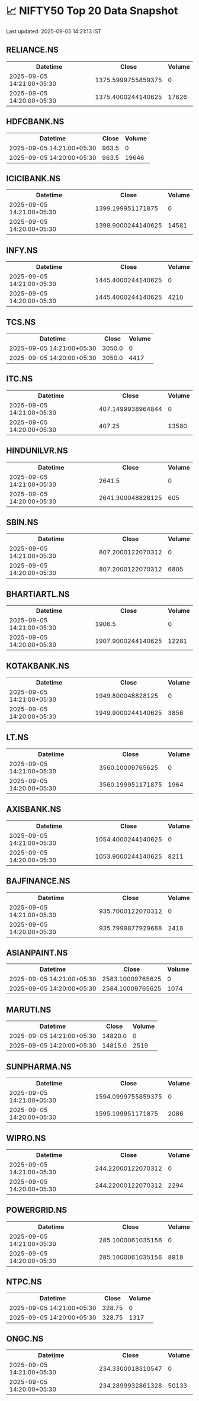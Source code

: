 # 📈 NIFTY50 Top 20 Data Snapshot

Last updated: 2025-09-05 14:21:13 IST

## RELIANCE.NS

<table>
  <tr><th>Datetime</th><th>Close</th><th>Volume</th></tr>
  <tr><td>2025-09-05 14:21:00+05:30</td><td>1375.5999755859375</td><td>0</td></tr>
  <tr><td>2025-09-05 14:20:00+05:30</td><td>1375.4000244140625</td><td>17626</td></tr>
</table>

## HDFCBANK.NS

<table>
  <tr><th>Datetime</th><th>Close</th><th>Volume</th></tr>
  <tr><td>2025-09-05 14:21:00+05:30</td><td>963.5</td><td>0</td></tr>
  <tr><td>2025-09-05 14:20:00+05:30</td><td>963.5</td><td>19646</td></tr>
</table>

## ICICIBANK.NS

<table>
  <tr><th>Datetime</th><th>Close</th><th>Volume</th></tr>
  <tr><td>2025-09-05 14:21:00+05:30</td><td>1399.199951171875</td><td>0</td></tr>
  <tr><td>2025-09-05 14:20:00+05:30</td><td>1398.9000244140625</td><td>14581</td></tr>
</table>

## INFY.NS

<table>
  <tr><th>Datetime</th><th>Close</th><th>Volume</th></tr>
  <tr><td>2025-09-05 14:21:00+05:30</td><td>1445.4000244140625</td><td>0</td></tr>
  <tr><td>2025-09-05 14:20:00+05:30</td><td>1445.4000244140625</td><td>4210</td></tr>
</table>

## TCS.NS

<table>
  <tr><th>Datetime</th><th>Close</th><th>Volume</th></tr>
  <tr><td>2025-09-05 14:21:00+05:30</td><td>3050.0</td><td>0</td></tr>
  <tr><td>2025-09-05 14:20:00+05:30</td><td>3050.0</td><td>4417</td></tr>
</table>

## ITC.NS

<table>
  <tr><th>Datetime</th><th>Close</th><th>Volume</th></tr>
  <tr><td>2025-09-05 14:21:00+05:30</td><td>407.1499938964844</td><td>0</td></tr>
  <tr><td>2025-09-05 14:20:00+05:30</td><td>407.25</td><td>13580</td></tr>
</table>

## HINDUNILVR.NS

<table>
  <tr><th>Datetime</th><th>Close</th><th>Volume</th></tr>
  <tr><td>2025-09-05 14:21:00+05:30</td><td>2641.5</td><td>0</td></tr>
  <tr><td>2025-09-05 14:20:00+05:30</td><td>2641.300048828125</td><td>605</td></tr>
</table>

## SBIN.NS

<table>
  <tr><th>Datetime</th><th>Close</th><th>Volume</th></tr>
  <tr><td>2025-09-05 14:21:00+05:30</td><td>807.2000122070312</td><td>0</td></tr>
  <tr><td>2025-09-05 14:20:00+05:30</td><td>807.2000122070312</td><td>6805</td></tr>
</table>

## BHARTIARTL.NS

<table>
  <tr><th>Datetime</th><th>Close</th><th>Volume</th></tr>
  <tr><td>2025-09-05 14:21:00+05:30</td><td>1906.5</td><td>0</td></tr>
  <tr><td>2025-09-05 14:20:00+05:30</td><td>1907.9000244140625</td><td>12281</td></tr>
</table>

## KOTAKBANK.NS

<table>
  <tr><th>Datetime</th><th>Close</th><th>Volume</th></tr>
  <tr><td>2025-09-05 14:21:00+05:30</td><td>1949.800048828125</td><td>0</td></tr>
  <tr><td>2025-09-05 14:20:00+05:30</td><td>1949.9000244140625</td><td>3856</td></tr>
</table>

## LT.NS

<table>
  <tr><th>Datetime</th><th>Close</th><th>Volume</th></tr>
  <tr><td>2025-09-05 14:21:00+05:30</td><td>3560.10009765625</td><td>0</td></tr>
  <tr><td>2025-09-05 14:20:00+05:30</td><td>3560.199951171875</td><td>1964</td></tr>
</table>

## AXISBANK.NS

<table>
  <tr><th>Datetime</th><th>Close</th><th>Volume</th></tr>
  <tr><td>2025-09-05 14:21:00+05:30</td><td>1054.4000244140625</td><td>0</td></tr>
  <tr><td>2025-09-05 14:20:00+05:30</td><td>1053.9000244140625</td><td>8211</td></tr>
</table>

## BAJFINANCE.NS

<table>
  <tr><th>Datetime</th><th>Close</th><th>Volume</th></tr>
  <tr><td>2025-09-05 14:21:00+05:30</td><td>935.7000122070312</td><td>0</td></tr>
  <tr><td>2025-09-05 14:20:00+05:30</td><td>935.7999877929688</td><td>2418</td></tr>
</table>

## ASIANPAINT.NS

<table>
  <tr><th>Datetime</th><th>Close</th><th>Volume</th></tr>
  <tr><td>2025-09-05 14:21:00+05:30</td><td>2583.10009765625</td><td>0</td></tr>
  <tr><td>2025-09-05 14:20:00+05:30</td><td>2584.10009765625</td><td>1074</td></tr>
</table>

## MARUTI.NS

<table>
  <tr><th>Datetime</th><th>Close</th><th>Volume</th></tr>
  <tr><td>2025-09-05 14:21:00+05:30</td><td>14820.0</td><td>0</td></tr>
  <tr><td>2025-09-05 14:20:00+05:30</td><td>14815.0</td><td>2519</td></tr>
</table>

## SUNPHARMA.NS

<table>
  <tr><th>Datetime</th><th>Close</th><th>Volume</th></tr>
  <tr><td>2025-09-05 14:21:00+05:30</td><td>1594.0999755859375</td><td>0</td></tr>
  <tr><td>2025-09-05 14:20:00+05:30</td><td>1595.199951171875</td><td>2086</td></tr>
</table>

## WIPRO.NS

<table>
  <tr><th>Datetime</th><th>Close</th><th>Volume</th></tr>
  <tr><td>2025-09-05 14:21:00+05:30</td><td>244.22000122070312</td><td>0</td></tr>
  <tr><td>2025-09-05 14:20:00+05:30</td><td>244.22000122070312</td><td>2294</td></tr>
</table>

## POWERGRID.NS

<table>
  <tr><th>Datetime</th><th>Close</th><th>Volume</th></tr>
  <tr><td>2025-09-05 14:21:00+05:30</td><td>285.1000061035156</td><td>0</td></tr>
  <tr><td>2025-09-05 14:20:00+05:30</td><td>285.1000061035156</td><td>8918</td></tr>
</table>

## NTPC.NS

<table>
  <tr><th>Datetime</th><th>Close</th><th>Volume</th></tr>
  <tr><td>2025-09-05 14:21:00+05:30</td><td>328.75</td><td>0</td></tr>
  <tr><td>2025-09-05 14:20:00+05:30</td><td>328.75</td><td>1317</td></tr>
</table>

## ONGC.NS

<table>
  <tr><th>Datetime</th><th>Close</th><th>Volume</th></tr>
  <tr><td>2025-09-05 14:21:00+05:30</td><td>234.3300018310547</td><td>0</td></tr>
  <tr><td>2025-09-05 14:20:00+05:30</td><td>234.2899932861328</td><td>50133</td></tr>
</table>

